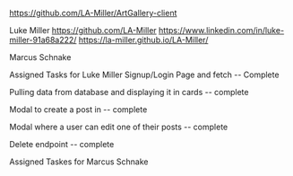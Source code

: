 https://github.com/LA-Miller/ArtGallery-client

Luke Miller
https://github.com/LA-Miller
https://www.linkedin.com/in/luke-miller-91a68a222/
https://la-miller.github.io/LA-Miller/

Marcus Schnake


Assigned Tasks for Luke Miller
  Signup/Login Page and fetch -- Complete
  
  Pulling data from database and displaying it in cards -- complete
  
  Modal to create a post in -- complete
  
  Modal where a user can edit one of their posts -- complete
  
  Delete endpoint -- complete
  
Assigned Taskes for Marcus Schnake
  
  
  
  
  
  
